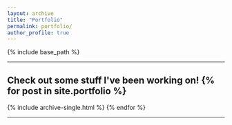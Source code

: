 ```yaml
---
layout: archive
title: "Portfolio"
permalink: portfolio/
author_profile: true
---
```


{% include base_path %}

---

Check out some stuff I've been working on!
{% for post in site.portfolio %}
  ---
  {% include archive-single.html %}
{% endfor %}

---
